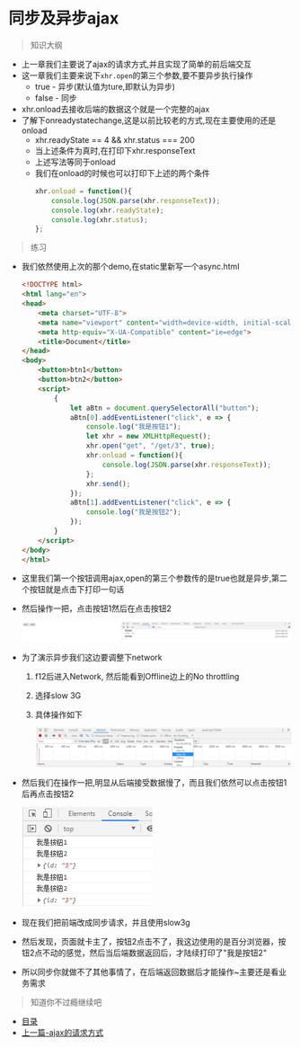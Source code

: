 # 同步及异步ajax

> 知识大纲
* 上一章我们主要说了ajax的请求方式,并且实现了简单的前后端交互
* 这一章我们主要来说下`xhr.open`的第三个参数,要不要异步执行操作
    * true - 异步(默认值为ture,即默认为异步)
    * false - 同步
* xhr.onload去接收后端的数据这个就是一个完整的ajax
* 了解下onreadystatechange,这是以前比较老的方式,现在主要使用的还是onload
    * xhr.readyState == 4 && xhr.status === 200
    * 当上述条件为真时,在打印下xhr.responseText
    * 上述写法等同于onload
    * 我们在onload的时候也可以打印下上述的两个条件
        ```js
        xhr.onload = function(){
            console.log(JSON.parse(xhr.responseText));
            console.log(xhr.readyState);
            console.log(xhr.status);
        };    
        ```      

> 练习
* 我们依然使用上次的那个demo,在static里新写一个async.html
    ```html
    <!DOCTYPE html>
    <html lang="en">
    <head>
        <meta charset="UTF-8">
        <meta name="viewport" content="width=device-width, initial-scale=1.0">
        <meta http-equiv="X-UA-Compatible" content="ie=edge">
        <title>Document</title>
    </head>
    <body>
        <button>btn1</button>
        <button>btn2</button>
        <script>
            {
                let aBtn = document.querySelectorAll("button");
                aBtn[0].addEventListener("click", e => {
                    console.log("我是按钮1");
                    let xhr = new XMLHttpRequest();
                    xhr.open("get", "/get/3", true);
                    xhr.onload = function(){
                        console.log(JSON.parse(xhr.responseText));
                    };
                    xhr.send(); 
                });
                aBtn[1].addEventListener("click", e => {
                    console.log("我是按钮2"); 
                });
            }
        </script>
    </body>
    </html>
    ```
* 这里我们第一个按钮调用ajax,open的第三个参数传的是true也就是异步,第二个按钮就是点击下打印一句话
* 然后操作一把，点击按钮1然后在点击按钮2

    ![](./images/正常异步.jpg)

* 为了演示异步我们这边要调整下network 
    1. f12后进入Network, 然后能看到Offline边上的No throttling
    2. 选择slow 3G
    3. 具体操作如下
        
        ![](./images/选择slow3g.jpg)

* 然后我们在操作一把,明显从后端接受数据慢了，而且我们依然可以点击按钮1后再点击按钮2

    ![](./images/slow3g下的异步.jpg)

* 现在我们把前端改成同步请求，并且使用slow3g   
* 然后发现，页面就卡主了，按钮2点击不了，我这边使用的是百分浏览器，按钮2点不动的感觉，然后当后端数据返回后，才陆续打印了"我是按钮2"
* 所以同步你就做不了其他事情了，在后端返回数据后才能操作~主要还是看业务需求 


> 知道你不过瘾继续吧
* [目录](../../README.md)
* [上一篇-ajax的请求方式](../day-14/ajax的请求方式.md)